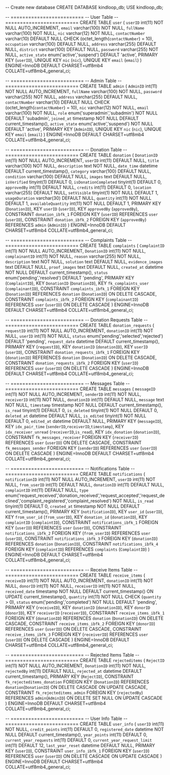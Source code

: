 -- Create new database
CREATE DATABASE kindloop_db;
USE kindloop_db;

-- =========================
-- User Table
-- =========================
CREATE TABLE `user` (
  `userID` int(11) NOT NULL AUTO_INCREMENT,
  `email` varchar(100) NOT NULL,
  `fullName` varchar(100) NOT NULL,
  `nic` varchar(12) NOT NULL,
  `contactNumber` varchar(10) DEFAULT NULL CHECK (octet_length(`contactNumber`) = 10),
  `occupation` varchar(100) DEFAULT NULL,
  `address` varchar(255) DEFAULT NULL,
  `district` varchar(100) DEFAULT NULL,
  `password` varchar(255) NOT NULL,
  `active_state` enum('active','suspend') DEFAULT 'active',
  PRIMARY KEY (`userID`),
  UNIQUE KEY `nic` (`nic`),
  UNIQUE KEY `email` (`email`)
) ENGINE=InnoDB DEFAULT CHARSET=utf8mb4 COLLATE=utf8mb4_general_ci;

-- =========================
-- Admin Table
-- =========================
CREATE TABLE `admin` (
  `AdminID` int(11) NOT NULL AUTO_INCREMENT,
  `fullName` varchar(100) NOT NULL,
  `password` varchar(255) NOT NULL,
  `address` varchar(255) DEFAULT NULL,
  `contactNumber` varchar(10) DEFAULT NULL CHECK (octet_length(`contactNumber`) = 10),
  `nic` varchar(12) NOT NULL,
  `email` varchar(100) NOT NULL,
  `role` enum('superadmin','subadmin') NOT NULL DEFAULT 'subadmin',
  `joined_at` timestamp NOT NULL DEFAULT current_timestamp(),
  `active_state` enum('active','suspend') NOT NULL DEFAULT 'active',
  PRIMARY KEY (`AdminID`),
  UNIQUE KEY `nic` (`nic`),
  UNIQUE KEY `email` (`email`)
) ENGINE=InnoDB DEFAULT CHARSET=utf8mb4 COLLATE=utf8mb4_general_ci;

-- =========================
-- Donation Table
-- =========================
CREATE TABLE `donation` (
  `DonationID` int(11) NOT NULL AUTO_INCREMENT,
  `userID` int(11) DEFAULT NULL,
  `title` varchar(100) NOT NULL,
  `description` text NOT NULL,
  `date_time` datetime DEFAULT current_timestamp(),
  `category` varchar(100) DEFAULT NULL,
  `condition` varchar(100) DEFAULT NULL,
  `images` text DEFAULT NULL,
  `isVerified` tinyint(1) DEFAULT 0,
  `isDonationCompleted` tinyint(1) DEFAULT 0,
  `approvedBy` int(11) DEFAULT NULL,
  `credits` int(11) DEFAULT 0,
  `location` varchar(255) DEFAULT NULL,
  `setVisible` tinyint(1) NOT NULL DEFAULT 1,
  `usageDuration` varchar(30) DEFAULT NULL,
  `quantity` int(11) NOT NULL DEFAULT 1,
  `availableQuantity` int(11) NOT NULL DEFAULT 1,
  PRIMARY KEY (`DonationID`),
  KEY `userID` (`userID`),
  KEY `approvedBy` (`approvedBy`),
  CONSTRAINT `donation_ibfk_1` FOREIGN KEY (`userID`) REFERENCES `user` (`userID`),
  CONSTRAINT `donation_ibfk_2` FOREIGN KEY (`approvedBy`) REFERENCES `admin` (`AdminID`)
) ENGINE=InnoDB DEFAULT CHARSET=utf8mb4 COLLATE=utf8mb4_general_ci;

-- =========================
-- Complaints Table
-- =========================
CREATE TABLE `complaints` (
  `ComplaintID` int(11) NOT NULL AUTO_INCREMENT,
  `DonationID` int(11) NOT NULL,
  `complainantID` int(11) NOT NULL,
  `reason` varchar(255) NOT NULL,
  `description` text NOT NULL,
  `solution` text DEFAULT NULL,
  `evidence_images` text DEFAULT NULL,
  `proof_images` text DEFAULT NULL,
  `created_at` datetime NOT NULL DEFAULT current_timestamp(),
  `status` enum('pending','resolved') DEFAULT 'pending',
  PRIMARY KEY (`ComplaintID`),
  KEY `DonationID` (`DonationID`),
  KEY `fk_complaints_user` (`complainantID`),
  CONSTRAINT `complaints_ibfk_1` FOREIGN KEY (`DonationID`) REFERENCES `donation` (`DonationID`) ON DELETE CASCADE,
  CONSTRAINT `complaints_ibfk_2` FOREIGN KEY (`complainantID`) REFERENCES `user` (`userID`) ON DELETE CASCADE
) ENGINE=InnoDB DEFAULT CHARSET=utf8mb4 COLLATE=utf8mb4_general_ci;

-- =========================
-- Donation Requests Table
-- =========================
CREATE TABLE `donation_requests` (
  `requestID` int(11) NOT NULL AUTO_INCREMENT,
  `donationID` int(11) NOT NULL,
  `userID` int(11) NOT NULL,
  `status` enum('pending','selected','rejected') DEFAULT 'pending',
  `request_date` datetime DEFAULT current_timestamp(),
  PRIMARY KEY (`requestID`),
  KEY `donationID` (`donationID`),
  KEY `userID` (`userID`),
  CONSTRAINT `donation_requests_ibfk_1` FOREIGN KEY (`donationID`) REFERENCES `donation` (`DonationID`) ON DELETE CASCADE,
  CONSTRAINT `donation_requests_ibfk_2` FOREIGN KEY (`userID`) REFERENCES `user` (`userID`) ON DELETE CASCADE
) ENGINE=InnoDB DEFAULT CHARSET=utf8mb4 COLLATE=utf8mb4_general_ci;

-- =========================
-- Messages Table
-- =========================
CREATE TABLE `messages` (
 `messageID` int(11) NOT NULL AUTO_INCREMENT,
 `senderID` int(11) NOT NULL,
 `receiverID` int(11) NOT NULL,
 `donationID` int(11) DEFAULT NULL,
 `message` text NOT NULL,
 `timestamp` timestamp NOT NULL DEFAULT current_timestamp(),
 `is_read` tinyint(1) DEFAULT 0,
 `is_deleted` tinyint(1) NOT NULL DEFAULT 0,
 `deleted_at` datetime DEFAULT NULL,
 `is_edited` tinyint(1) NOT NULL DEFAULT 0,
 `edited_at` datetime DEFAULT NULL,
 PRIMARY KEY (`messageID`),
 KEY `idx_pair_time` (`senderID`,`receiverID`,`timestamp`),
 KEY `idx_receiver_unread` (`receiverID`,`is_read`),
 KEY `idx_donation` (`donationID`),
 CONSTRAINT `fk_messages_receiver` FOREIGN KEY (`receiverID`) REFERENCES `user` (`userID`) ON DELETE CASCADE,
 CONSTRAINT `fk_messages_sender` FOREIGN KEY (`senderID`) REFERENCES `user` (`userID`) ON DELETE CASCADE
)  ENGINE=InnoDB DEFAULT CHARSET=utf8mb4 COLLATE=utf8mb4_general_ci;

-- =========================
-- Notifications Table
-- =========================
CREATE TABLE `notifications` (
  `notificationID` int(11) NOT NULL AUTO_INCREMENT,
  `userID` int(11) NOT NULL,
  `from_userID` int(11) DEFAULT NULL,
  `donationID` int(11) DEFAULT NULL,
  `complaintID` int(11) DEFAULT NULL,
  `type` enum('request_received','donation_received','request_accepted','request_declined','complaint_registered','complaint_resolved') NOT NULL,
  `is_read` tinyint(1) DEFAULT 0,
  `created_at` timestamp NOT NULL DEFAULT current_timestamp(),
  PRIMARY KEY (`notificationID`),
  KEY `user_id` (`userID`),
  KEY `from_user_id` (`from_userID`),
  KEY `donation_id` (`donationID`),
  KEY `complaintID` (`complaintID`),
  CONSTRAINT `notifications_ibfk_1` FOREIGN KEY (`userID`) REFERENCES `user` (`userID`),
  CONSTRAINT `notifications_ibfk_2` FOREIGN KEY (`from_userID`) REFERENCES `user` (`userID`),
  CONSTRAINT `notifications_ibfk_3` FOREIGN KEY (`donationID`) REFERENCES `donation` (`DonationID`),
  CONSTRAINT `notifications_ibfk_4` FOREIGN KEY (`complaintID`) REFERENCES `complaints` (`ComplaintID`)
) ENGINE=InnoDB DEFAULT CHARSET=utf8mb4 COLLATE=utf8mb4_general_ci;

-- =========================
-- Receive Items Table
-- =========================
CREATE TABLE `receive_items` (
  `receiveID` int(11) NOT NULL AUTO_INCREMENT,
  `donationID` int(11) NOT NULL,
  `donorID` int(11) NOT NULL,
  `receiverID` int(11) NOT NULL,
  `received_date` timestamp NOT NULL DEFAULT current_timestamp() ON UPDATE current_timestamp(),
  `quantity` int(11) NOT NULL CHECK (`quantity` > 0),
  `status` enum('pending','completed') NOT NULL DEFAULT 'pending',
  PRIMARY KEY (`receiveID`),
  KEY `donationID` (`donationID`),
  KEY `donorID` (`donorID`),
  KEY `receiverID` (`receiverID`),
  CONSTRAINT `receive_items_ibfk_1` FOREIGN KEY (`donationID`) REFERENCES `donation` (`DonationID`) ON DELETE CASCADE,
  CONSTRAINT `receive_items_ibfk_2` FOREIGN KEY (`donorID`) REFERENCES `user` (`userID`) ON DELETE CASCADE,
  CONSTRAINT `receive_items_ibfk_3` FOREIGN KEY (`receiverID`) REFERENCES `user` (`userID`) ON DELETE CASCADE
) ENGINE=InnoDB DEFAULT CHARSET=utf8mb4 COLLATE=utf8mb4_general_ci;

-- =========================
-- Rejected Items Table
-- =========================
CREATE TABLE `rejecteditems` (
  `RejectID` int(11) NOT NULL AUTO_INCREMENT,
  `DonationID` int(11) NOT NULL,
  `rejectedBy` int(11) DEFAULT NULL,
  `rejected_at` datetime DEFAULT current_timestamp(),
  PRIMARY KEY (`RejectID`),
  CONSTRAINT `fk_rejecteditems_donation`
      FOREIGN KEY (`DonationID`) REFERENCES `donation`(`DonationID`)
      ON DELETE CASCADE ON UPDATE CASCADE,
  CONSTRAINT `fk_rejecteditems_admin`
      FOREIGN KEY (`rejectedBy`) REFERENCES `admin`(`AdminID`)
      ON DELETE SET NULL ON UPDATE CASCADE
) ENGINE=InnoDB DEFAULT CHARSET=utf8mb4 COLLATE=utf8mb4_general_ci;

-- =========================
-- User Info Table
-- =========================
CREATE TABLE `user_info` (
  `userID` int(11) NOT NULL,
  `credit_points` int(11) DEFAULT 0,
  `registered_date` datetime NOT NULL DEFAULT current_timestamp(),
  `year_points` int(11) DEFAULT 0,
  `current_year_requests` int(11) DEFAULT 0,
  `current_year_request_limit` int(11) DEFAULT 12,
  `last_year_reset` datetime DEFAULT NULL,
  PRIMARY KEY (`userID`),
  CONSTRAINT `user_info_ibfk_1` FOREIGN KEY (`userID`) REFERENCES `user` (`userID`) ON DELETE CASCADE ON UPDATE CASCADE
) ENGINE=InnoDB DEFAULT CHARSET=utf8mb4 COLLATE=utf8mb4_general_ci;
